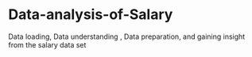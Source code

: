 # Data-analysis-of-Salary
Data loading, Data understanding , Data preparation, and gaining insight from the salary data set
